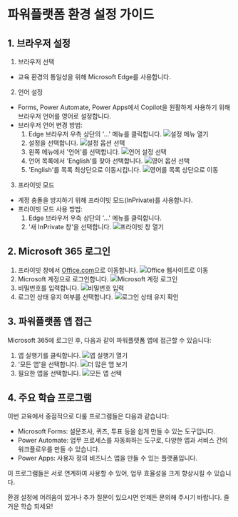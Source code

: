 # 파워플랫폼 환경 설정 가이드

## 1. 브라우저 설정
1. 브라우저 선택
* 교육 환경의 통일성을 위해 Microsoft Edge를 사용합니다.

2. 언어 설정
* Forms, Power Automate, Power Apps에서 Copilot을 원활하게 사용하기 위해 브라우저 언어를 영어로 설정합니다.
* 브라우저 언어 변경 방법:
   1. Edge 브라우저 우측 상단의 '...' 메뉴를 클릭합니다.
      ![설정 메뉴 열기](/LocalCouncilMemberSupportingWork/images/01_open_settings_menu.png)
   2. 설정을 선택합니다.
      ![설정 옵션 선택](/LocalCouncilMemberSupportingWork/images/02_select_settings_option.png)
   3. 왼쪽 메뉴에서 '언어'를 선택합니다.
      ![언어 설정 선택](/LocalCouncilMemberSupportingWork/images/03_choose_language_settings.png)
   4. 언어 목록에서 'English'를 찾아 선택합니다.
      ![영어 옵션 선택](/LocalCouncilMemberSupportingWork/images/04_select_english_option.png)
   5. 'English'를 목록 최상단으로 이동시킵니다.
      ![영어를 목록 상단으로 이동](/LocalCouncilMemberSupportingWork/images/05_move_english_to_top.png)

3. 프라이빗 모드
* 계정 충돌을 방지하기 위해 프라이빗 모드(InPrivate)를 사용합니다.
* 프라이빗 모드 사용 방법:
   1. Edge 브라우저 우측 상단의 '...' 메뉴를 클릭합니다.
   2. '새 InPrivate 창'을 선택합니다.
      ![프라이빗 창 열기](/LocalCouncilMemberSupportingWork/images/06_open_in_private_window.png)

## 2. Microsoft 365 로그인
1. 프라이빗 창에서 [Office.com](https://www.office.com)으로 이동합니다.
   ![Office 웹사이트로 이동](/LocalCouncilMemberSupportingWork/images/07_navigate_to_office_website.png)
2. Microsoft 계정으로 로그인합니다.
   ![Microsoft 계정 로그인](/LocalCouncilMemberSupportingWork/images/08_login_to_office.png)
3. 비밀번호를 입력합니다.
   ![비밀번호 입력](/LocalCouncilMemberSupportingWork/images/09_enter_password.png)
4. 로그인 상태 유지 여부를 선택합니다.
   ![로그인 상태 유지 확인](/LocalCouncilMemberSupportingWork/images/10_confirm_keep_signed_in.png)

## 3. 파워플랫폼 앱 접근
Microsoft 365에 로그인 후, 다음과 같이 파워플랫폼 앱에 접근할 수 있습니다:
1. 앱 실행기를 클릭합니다.
   ![앱 실행기 열기](/LocalCouncilMemberSupportingWork/images/14_open_app_launcher.png)
2. '모든 앱'을 선택합니다.
   ![더 많은 앱 보기](/LocalCouncilMemberSupportingWork/images/15_view_more_apps.png)
3. 필요한 앱을 선택합니다.
   ![모든 앱 선택](/LocalCouncilMemberSupportingWork/images/16_select_all_apps.png)

## 4. 주요 학습 프로그램
이번 교육에서 중점적으로 다룰 프로그램들은 다음과 같습니다:
* Microsoft Forms: 설문조사, 퀴즈, 투표 등을 쉽게 만들 수 있는 도구입니다.
* Power Automate: 업무 프로세스를 자동화하는 도구로, 다양한 앱과 서비스 간의 워크플로우를 만들 수 있습니다.
* Power Apps: 사용자 정의 비즈니스 앱을 만들 수 있는 플랫폼입니다.

이 프로그램들은 서로 연계하여 사용할 수 있어, 업무 효율성을 크게 향상시킬 수 있습니다.

환경 설정에 어려움이 있거나 추가 질문이 있으시면 언제든 문의해 주시기 바랍니다. 즐거운 학습 되세요!
